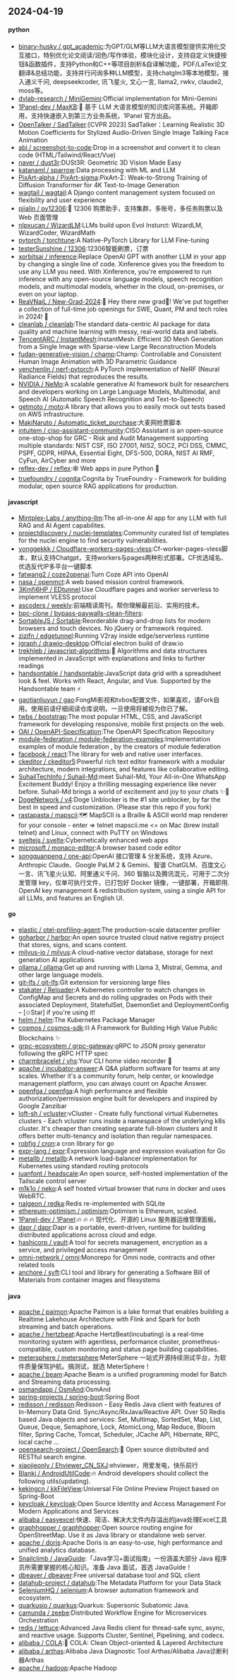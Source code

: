 ## 2024-04-19

#### python
* [binary-husky / gpt_academic](https://github.com/binary-husky/gpt_academic):为GPT/GLM等LLM大语言模型提供实用化交互接口，特别优化论文阅读/润色/写作体验，模块化设计，支持自定义快捷按钮&函数插件，支持Python和C++等项目剖析&自译解功能，PDF/LaTex论文翻译&总结功能，支持并行问询多种LLM模型，支持chatglm3等本地模型。接入通义千问, deepseekcoder, 讯飞星火, 文心一言, llama2, rwkv, claude2, moss等。
* [dvlab-research / MiniGemini](https://github.com/dvlab-research/MiniGemini):Official implementation for Mini-Gemini
* [1Panel-dev / MaxKB](https://github.com/1Panel-dev/MaxKB):💬 基于 LLM 大语言模型的知识库问答系统。开箱即用，支持快速嵌入到第三方业务系统，1Panel 官方出品。
* [OpenTalker / SadTalker](https://github.com/OpenTalker/SadTalker):[CVPR 2023] SadTalker：Learning Realistic 3D Motion Coefficients for Stylized Audio-Driven Single Image Talking Face Animation
* [abi / screenshot-to-code](https://github.com/abi/screenshot-to-code):Drop in a screenshot and convert it to clean code (HTML/Tailwind/React/Vue)
* [naver / dust3r](https://github.com/naver/dust3r):DUSt3R: Geometric 3D Vision Made Easy
* [katanaml / sparrow](https://github.com/katanaml/sparrow):Data processing with ML and LLM
* [PixArt-alpha / PixArt-sigma](https://github.com/PixArt-alpha/PixArt-sigma):PixArt-Σ: Weak-to-Strong Training of Diffusion Transformer for 4K Text-to-Image Generation
* [wagtail / wagtail](https://github.com/wagtail/wagtail):A Django content management system focused on flexibility and user experience
* [pjialin / py12306](https://github.com/pjialin/py12306):🚂 12306 购票助手，支持集群，多账号，多任务购票以及 Web 页面管理
* [nlpxucan / WizardLM](https://github.com/nlpxucan/WizardLM):LLMs build upon Evol Insturct: WizardLM, WizardCoder, WizardMath
* [pytorch / torchtune](https://github.com/pytorch/torchtune):A Native-PyTorch Library for LLM Fine-tuning
* [testerSunshine / 12306](https://github.com/testerSunshine/12306):12306智能刷票，订票
* [xorbitsai / inference](https://github.com/xorbitsai/inference):Replace OpenAI GPT with another LLM in your app by changing a single line of code. Xinference gives you the freedom to use any LLM you need. With Xinference, you're empowered to run inference with any open-source language models, speech recognition models, and multimodal models, whether in the cloud, on-premises, or even on your laptop.
* [ReaVNaiL / New-Grad-2024](https://github.com/ReaVNaiL/New-Grad-2024):👋 Hey there new grad🎉! We've put together a collection of full-time job openings for SWE, Quant, PM and tech roles in 2024! 🚀
* [cleanlab / cleanlab](https://github.com/cleanlab/cleanlab):The standard data-centric AI package for data quality and machine learning with messy, real-world data and labels.
* [TencentARC / InstantMesh](https://github.com/TencentARC/InstantMesh):InstantMesh: Efficient 3D Mesh Generation from a Single Image with Sparse-view Large Reconstruction Models
* [fudan-generative-vision / champ](https://github.com/fudan-generative-vision/champ):Champ: Controllable and Consistent Human Image Animation with 3D Parametric Guidance
* [yenchenlin / nerf-pytorch](https://github.com/yenchenlin/nerf-pytorch):A PyTorch implementation of NeRF (Neural Radiance Fields) that reproduces the results.
* [NVIDIA / NeMo](https://github.com/NVIDIA/NeMo):A scalable generative AI framework built for researchers and developers working on Large Language Models, Multimodal, and Speech AI (Automatic Speech Recognition and Text-to-Speech)
* [getmoto / moto](https://github.com/getmoto/moto):A library that allows you to easily mock out tests based on AWS infrastructure.
* [MakiNaruto / Automatic_ticket_purchase](https://github.com/MakiNaruto/Automatic_ticket_purchase):大麦网抢票脚本
* [intuitem / ciso-assistant-community](https://github.com/intuitem/ciso-assistant-community):CISO Assistant is an open-source one-stop-shop for GRC - Risk and Audit Management supporting multiple standards: NIST CSF, ISO 27001, NIS2, SOC2, PCI DSS, CMMC, PSPF, GDPR, HIPAA, Essential Eight, DFS-500, DORA, NIST AI RMF, CyFun, AirCyber and more
* [reflex-dev / reflex](https://github.com/reflex-dev/reflex):🕸️ Web apps in pure Python 🐍
* [truefoundry / cognita](https://github.com/truefoundry/cognita):Cognita by TrueFoundry - Framework for building modular, open source RAG applications for production.

#### javascript
* [Mintplex-Labs / anything-llm](https://github.com/Mintplex-Labs/anything-llm):The all-in-one AI app for any LLM with full RAG and AI Agent capabilites.
* [projectdiscovery / nuclei-templates](https://github.com/projectdiscovery/nuclei-templates):Community curated list of templates for the nuclei engine to find security vulnerabilities.
* [yonggekkk / Cloudflare-workers-pages-vless](https://github.com/yonggekkk/Cloudflare-workers-pages-vless):Cf-worker-pages-vless脚本，默认支持Chatgpt，支持workers与pages两种形式部署。CF优选域名、优选反代IP多平台一键脚本
* [fatwang2 / coze2openai](https://github.com/fatwang2/coze2openai):Turn Coze API into OpenAI
* [nasa / openmct](https://github.com/nasa/openmct):A web based mission control framework.
* [3Kmfi6HP / EDtunnel](https://github.com/3Kmfi6HP/EDtunnel):Use Cloudflare pages and worker serverless to implement VLESS protocol
* [ascoders / weekly](https://github.com/ascoders/weekly):前端精读周刊。帮你理解最前沿、实用的技术。
* [bpc-clone / bypass-paywalls-clean-filters](https://github.com/bpc-clone/bypass-paywalls-clean-filters):
* [SortableJS / Sortable](https://github.com/SortableJS/Sortable):Reorderable drag-and-drop lists for modern browsers and touch devices. No jQuery or framework required.
* [zizifn / edgetunnel](https://github.com/zizifn/edgetunnel):Running V2ray inside edge/serverless runtime
* [jgraph / drawio-desktop](https://github.com/jgraph/drawio-desktop):Official electron build of draw.io
* [trekhleb / javascript-algorithms](https://github.com/trekhleb/javascript-algorithms):📝 Algorithms and data structures implemented in JavaScript with explanations and links to further readings
* [handsontable / handsontable](https://github.com/handsontable/handsontable):JavaScript data grid with a spreadsheet look & feel. Works with React, Angular, and Vue. Supported by the Handsontable team ⚡
* [gaotianliuyun / gao](https://github.com/gaotianliuyun/gao):FongMi影视和tvbox配置文件，如果喜欢，请Fork自用。使用前请仔细阅读仓库说明，一旦使用将被视为你已了解。
* [twbs / bootstrap](https://github.com/twbs/bootstrap):The most popular HTML, CSS, and JavaScript framework for developing responsive, mobile first projects on the web.
* [OAI / OpenAPI-Specification](https://github.com/OAI/OpenAPI-Specification):The OpenAPI Specification Repository
* [module-federation / module-federation-examples](https://github.com/module-federation/module-federation-examples):Implementation examples of module federation , by the creators of module federation
* [facebook / react](https://github.com/facebook/react):The library for web and native user interfaces.
* [ckeditor / ckeditor5](https://github.com/ckeditor/ckeditor5):Powerful rich text editor framework with a modular architecture, modern integrations, and features like collaborative editing.
* [SuhailTechInfo / Suhail-Md](https://github.com/SuhailTechInfo/Suhail-Md):meet Suhail-Md, Your All-in-One WhatsApp Excitement Buddy! Enjoy a thrilling messaging experience like never before. Suhail-Md brings a world of excitement and joy to your chats ✨🤖
* [DogeNetwork / v4](https://github.com/DogeNetwork/v4):Doge Unblocker is the #1 site unblocker, by far the best in speed and customization. (Please star this repo if you fork)
* [rastapasta / mapscii](https://github.com/rastapasta/mapscii):🗺 MapSCII is a Braille & ASCII world map renderer for your console - enter => telnet mapscii.me <= on Mac (brew install telnet) and Linux, connect with PuTTY on Windows
* [sveltejs / svelte](https://github.com/sveltejs/svelte):Cybernetically enhanced web apps
* [microsoft / monaco-editor](https://github.com/microsoft/monaco-editor):A browser based code editor
* [songquanpeng / one-api](https://github.com/songquanpeng/one-api):OpenAI 接口管理 & 分发系统，支持 Azure、Anthropic Claude、Google PaLM 2 & Gemini、智谱 ChatGLM、百度文心一言、讯飞星火认知、阿里通义千问、360 智脑以及腾讯混元，可用于二次分发管理 key，仅单可执行文件，已打包好 Docker 镜像，一键部署，开箱即用. OpenAI key management & redistribution system, using a single API for all LLMs, and features an English UI.

#### go
* [elastic / otel-profiling-agent](https://github.com/elastic/otel-profiling-agent):The production-scale datacenter profiler
* [goharbor / harbor](https://github.com/goharbor/harbor):An open source trusted cloud native registry project that stores, signs, and scans content.
* [milvus-io / milvus](https://github.com/milvus-io/milvus):A cloud-native vector database, storage for next generation AI applications
* [ollama / ollama](https://github.com/ollama/ollama):Get up and running with Llama 3, Mistral, Gemma, and other large language models.
* [git-lfs / git-lfs](https://github.com/git-lfs/git-lfs):Git extension for versioning large files
* [stakater / Reloader](https://github.com/stakater/Reloader):A Kubernetes controller to watch changes in ConfigMap and Secrets and do rolling upgrades on Pods with their associated Deployment, StatefulSet, DaemonSet and DeploymentConfig – [✩Star] if you're using it!
* [helm / helm](https://github.com/helm/helm):The Kubernetes Package Manager
* [cosmos / cosmos-sdk](https://github.com/cosmos/cosmos-sdk):⛓️ A Framework for Building High Value Public Blockchains ✨
* [grpc-ecosystem / grpc-gateway](https://github.com/grpc-ecosystem/grpc-gateway):gRPC to JSON proxy generator following the gRPC HTTP spec
* [charmbracelet / vhs](https://github.com/charmbracelet/vhs):Your CLI home video recorder 📼
* [apache / incubator-answer](https://github.com/apache/incubator-answer):A Q&A platform software for teams at any scales. Whether it's a community forum, help center, or knowledge management platform, you can always count on Apache Answer.
* [openfga / openfga](https://github.com/openfga/openfga):A high performance and flexible authorization/permission engine built for developers and inspired by Google Zanzibar
* [loft-sh / vcluster](https://github.com/loft-sh/vcluster):vCluster - Create fully functional virtual Kubernetes clusters - Each vcluster runs inside a namespace of the underlying k8s cluster. It's cheaper than creating separate full-blown clusters and it offers better multi-tenancy and isolation than regular namespaces.
* [robfig / cron](https://github.com/robfig/cron):a cron library for go
* [expr-lang / expr](https://github.com/expr-lang/expr):Expression language and expression evaluation for Go
* [metallb / metallb](https://github.com/metallb/metallb):A network load-balancer implementation for Kubernetes using standard routing protocols
* [juanfont / headscale](https://github.com/juanfont/headscale):An open source, self-hosted implementation of the Tailscale control server
* [m1k1o / neko](https://github.com/m1k1o/neko):A self hosted virtual browser that runs in docker and uses WebRTC.
* [nalgeon / redka](https://github.com/nalgeon/redka):Redis re-implemented with SQLite
* [ethereum-optimism / optimism](https://github.com/ethereum-optimism/optimism):Optimism is Ethereum, scaled.
* [1Panel-dev / 1Panel](https://github.com/1Panel-dev/1Panel):🔥 🔥 🔥 现代化、开源的 Linux 服务器运维管理面板。
* [dapr / dapr](https://github.com/dapr/dapr):Dapr is a portable, event-driven, runtime for building distributed applications across cloud and edge.
* [hashicorp / vault](https://github.com/hashicorp/vault):A tool for secrets management, encryption as a service, and privileged access management
* [omni-network / omni](https://github.com/omni-network/omni):Monorepo for Omni node, contracts and other related tools
* [anchore / syft](https://github.com/anchore/syft):CLI tool and library for generating a Software Bill of Materials from container images and filesystems

#### java
* [apache / paimon](https://github.com/apache/paimon):Apache Paimon is a lake format that enables building a Realtime Lakehouse Architecture with Flink and Spark for both streaming and batch operations.
* [apache / hertzbeat](https://github.com/apache/hertzbeat):Apache HertzBeat(incubating) is a real-time monitoring system with agentless, performance cluster, prometheus-compatible, custom monitoring and status page building capabilities.
* [metersphere / metersphere](https://github.com/metersphere/metersphere):MeterSphere 一站式开源持续测试平台，为软件质量保驾护航。搞测试，就选 MeterSphere！
* [apache / beam](https://github.com/apache/beam):Apache Beam is a unified programming model for Batch and Streaming data processing.
* [osmandapp / OsmAnd](https://github.com/osmandapp/OsmAnd):OsmAnd
* [spring-projects / spring-boot](https://github.com/spring-projects/spring-boot):Spring Boot
* [redisson / redisson](https://github.com/redisson/redisson):Redisson - Easy Redis Java client with features of In-Memory Data Grid. Sync/Async/RxJava/Reactive API. Over 50 Redis based Java objects and services: Set, Multimap, SortedSet, Map, List, Queue, Deque, Semaphore, Lock, AtomicLong, Map Reduce, Bloom filter, Spring Cache, Tomcat, Scheduler, JCache API, Hibernate, RPC, local cache ...
* [opensearch-project / OpenSearch](https://github.com/opensearch-project/OpenSearch):🔎 Open source distributed and RESTful search engine.
* [xiaojieonly / Ehviewer_CN_SXJ](https://github.com/xiaojieonly/Ehviewer_CN_SXJ):ehviewer，用爱发电，快乐前行
* [Blankj / AndroidUtilCode](https://github.com/Blankj/AndroidUtilCode):🔥 Android developers should collect the following utils(updating).
* [kekingcn / kkFileView](https://github.com/kekingcn/kkFileView):Universal File Online Preview Project based on Spring-Boot
* [keycloak / keycloak](https://github.com/keycloak/keycloak):Open Source Identity and Access Management For Modern Applications and Services
* [alibaba / easyexcel](https://github.com/alibaba/easyexcel):快速、简洁、解决大文件内存溢出的java处理Excel工具
* [graphhopper / graphhopper](https://github.com/graphhopper/graphhopper):Open source routing engine for OpenStreetMap. Use it as Java library or standalone web server.
* [apache / doris](https://github.com/apache/doris):Apache Doris is an easy-to-use, high performance and unified analytics database.
* [Snailclimb / JavaGuide](https://github.com/Snailclimb/JavaGuide):「Java学习+面试指南」一份涵盖大部分 Java 程序员所需要掌握的核心知识。准备 Java 面试，首选 JavaGuide！
* [dbeaver / dbeaver](https://github.com/dbeaver/dbeaver):Free universal database tool and SQL client
* [datahub-project / datahub](https://github.com/datahub-project/datahub):The Metadata Platform for your Data Stack
* [SeleniumHQ / selenium](https://github.com/SeleniumHQ/selenium):A browser automation framework and ecosystem.
* [quarkusio / quarkus](https://github.com/quarkusio/quarkus):Quarkus: Supersonic Subatomic Java.
* [camunda / zeebe](https://github.com/camunda/zeebe):Distributed Workflow Engine for Microservices Orchestration
* [redis / lettuce](https://github.com/redis/lettuce):Advanced Java Redis client for thread-safe sync, async, and reactive usage. Supports Cluster, Sentinel, Pipelining, and codecs.
* [alibaba / COLA](https://github.com/alibaba/COLA):🥤 COLA: Clean Object-oriented & Layered Architecture
* [alibaba / arthas](https://github.com/alibaba/arthas):Alibaba Java Diagnostic Tool Arthas/Alibaba Java诊断利器Arthas
* [apache / hadoop](https://github.com/apache/hadoop):Apache Hadoop
